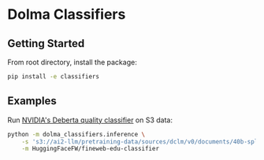 # Dolma Classifiers


## Getting Started

From root directory, install the package:

```bash
pip install -e classifiers
```

## Examples

Run [NVIDIA's Deberta quality classifier](https://huggingface.co/nvidia/quality-classifier-deberta) on S3 data:

```bash
python -m dolma_classifiers.inference \
    -s 's3://ai2-llm/pretraining-data/sources/dclm/v0/documents/40b-split/*/*zstd' \
    -m HuggingFaceFW/fineweb-edu-classifier
```
